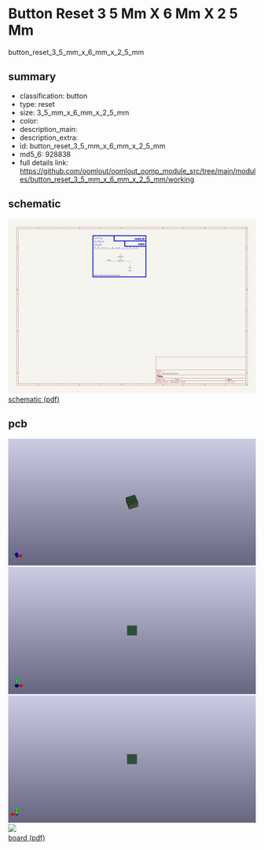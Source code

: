 # Button Reset 3 5 Mm X 6 Mm X 2 5 Mm  
button_reset_3_5_mm_x_6_mm_x_2_5_mm  
 
## summary 
* classification: button
* type: reset
* size: 3_5_mm_x_6_mm_x_2_5_mm
* color: 
* description_main: 
* description_extra: 
* id: button_reset_3_5_mm_x_6_mm_x_2_5_mm
* md5_6: 928838
* full details link: https://github.com/oomlout/oomlout_oomp_module_src/tree/main/modules/button_reset_3_5_mm_x_6_mm_x_2_5_mm/working

## schematic  
![](kicad/current_version/working/working_schematic_600.png)  
[schematic (pdf)](kicad/current_version/working/working_schematic.pdf)  

## pcb  
![](kicad/current_version/working/working_3d_600.png) 
![](kicad/current_version/working/working_3d_front_600.png)  
![](kicad/current_version/working/working_3d_back_600.png)  
![](kicad/current_version/working/working_600.png)  
[board (pdf)](kicad/current_version/working/working.pdf)  




